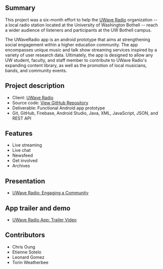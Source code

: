 
## Summary

This project was a six-month effort to help the [UWave Radio](uwave.fm) organization -- a local radio station located at the University of Washington Bothell -- reach a wider audience of listeners and participants at the UW Bothell campus. 

The UWaveRadio app is an android prototype that aims at strengthening social engagement within a higher education community. The app encompasses unique music and talk show streaming services inspired by a variety of user research data. Ultimately, the app is designed to allow any UW student, faculty, and staff member to contribute to UWave Radio's expanding content library, as well as the promotion of local musicians, bands, and community events.


## Project description

- Client: [UWave Radio](uwave.fm)
- Source code: [View GitHub Repository](https://github.com/chrisoung1/uwave-android-app)
- Deliverable: Functional Android app prototype
- Git, GitHub, Firebase, Android Studio, Java, XML, JavaScript, JSON, and REST API


## Features

- Live streaming
- Live chat 
- Newsfeed
- Get involved
- Archives

## Presentation

- [UWave Radio: Engaging a Community](https://docs.google.com/presentation/d/e/2PACX-1vRHrR_hMKWqeVFWRrEfHaYBRjDf_sbfruLtcaAzsHJpPPESqksKjv96UF0gfMXvi657U_IflOazLZxi/pub?start=false&loop=false&delayms=3000)

## App trailer and demo

- [UWave Radio App: Trailer Video](https://www.youtube.com/watch?v=MfDhygftfd4)


## Contributors

- Chris Oung 
- Etienne Sotelo
- Leonard Gomez
- Torin Weatherbee

